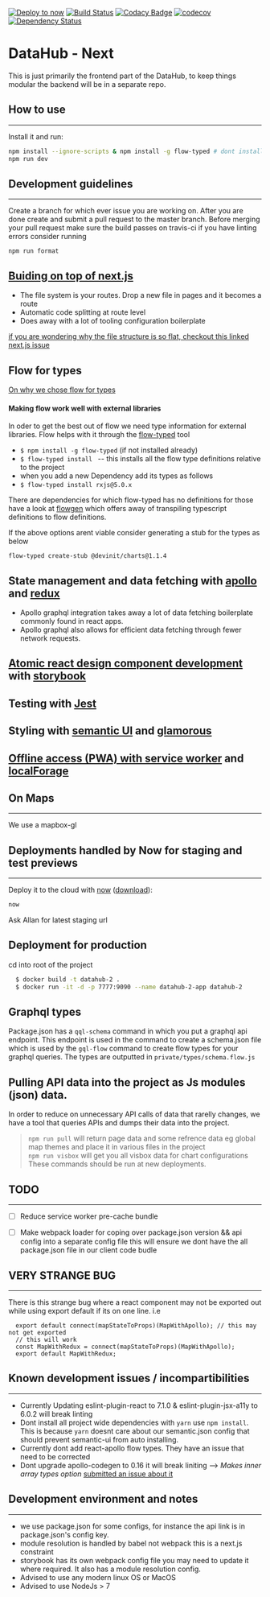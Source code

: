 [![Deploy to now](https://deploy.now.sh/static/button.svg)](https://deploy.now.sh/?repo=https://github.com/devinit/datahub)
[![Build Status](https://travis-ci.org/devinit/datahub.svg?branch=master)](https://travis-ci.org/devinit/datahub)
[![Codacy Badge](https://api.codacy.com/project/badge/Grade/73e243adf7f946208ae9bc8f892ed618)](https://www.codacy.com/app/epicallan/datahub?utm_source=github.com&amp;utm_medium=referral&amp;utm_content=devinit/datahub&amp;utm_campaign=Badge_Grade)
[![codecov](https://codecov.io/gh/devinit/datahub/branch/master/graph/badge.svg)](https://codecov.io/gh/devinit/datahub)
[![Dependency Status](https://gemnasium.com/badges/github.com/devinit/datahub.svg)](https://gemnasium.com/github.com/devinit/datahub)


# DataHub - Next

This is just primarily the frontend part of the DataHub, to keep things modular the backend will be in a separate repo.

## How to use

--------

Install it and run:

```bash
npm install --ignore-scripts & npm install -g flow-typed # dont install with yarn see  Known development issues below
npm run dev
```

## Development guidelines

-----------

Create a branch for which ever issue you are working on. After you are done create and submit a pull request to the master branch.
Before merging your pull request make sure the build passes on travis-ci
if you have linting errors consider running

```
npm run format
```

## [Buiding on top of next.js](https://github.com/zeit/next.js)


- The file system is your routes. Drop a new file in pages and it becomes a route
- Automatic code splitting at route level
- Does away with a lot of tooling configuration boilerplate

[if you are wondering why the file structure is so flat, checkout this linked next.js issue](https://github.com/zeit/next.js/issues/91)

## Flow for types

[On why we chose flow for types](https://djcordhose.github.io/flow-vs-typescript/2016_hhjs.html)

 #### Making flow work well with external libraries
In oder to get the best out of flow we need type information for external libraries.
Flow helps with it through the [flow-typed](https://github.com/flowtype/flow-typed) tool
  >
  - ```$ npm install -g flow-typed``` (if not installed already)
  - ```$ flow-typed install ``` -- this installs all the flow type definitions relative to the project
  - when you add a new Dependency add its types as follows
  -  ```$ flow-typed install rxjs@5.0.x ```

There are dependencies for which flow-typed has no definitions for those have a look at [flowgen](https://github.com/joarwilk/flowgen) which offers away of transpiling typescript definitions to flow definitions.

If the above options arent viable consider generating a stub for the types as below
```
flow-typed create-stub @devinit/charts@1.1.4
```



## State management and data fetching with [apollo](https://github.com/apollographql/apollo-client) and [redux](https://github.com/reactjs/redux)
- Apollo graphql integration takes away a lot of data fetching boilerplate commonly found in react apps.
- Apollo graphql also allows for efficient data fetching through fewer network requests.

## [Atomic react design component development](http://bradfrost.com/blog/post/atomic-web-design/) with [storybook](https://storybooks.js.org/)

## Testing with [Jest](https://facebook.github.io/jest/)

## Styling with [semantic UI](https://github.com/Semantic-Org/Semantic-UI-React) and [glamorous](https://github.com/paypal/glamorous)

## [Offline access (PWA) with service worker](https://developers.google.com/web/progressive-web-apps/) and [localForage](https://github.com/localForage/localForage)

## On Maps

--------

We use a mapbox-gl 

## Deployments handled by Now for staging and test previews

--------

Deploy it to the cloud with [now](https://zeit.co/now) ([download](https://zeit.co/download)):

``` bash
now
```
Ask Allan for latest staging url

## Deployment for production
cd into root of the project
``` bash
  $ docker build -t datahub-2 .
  $ docker run -it -d -p 7777:9090 --name datahub-2-app datahub-2
```

## Graphql types

Package.json has a ```qql-schema``` command in which you put a graphql api endpoint. This endpoint is used in the command to create a schema.json file which is used by the ```gql-flow``` command to create flow types for your graphql queries. The types are outputted
in ```private/types/schema.flow.js```

## Pulling API data into the project as Js modules (json) data.

In order to reduce on unnecessary API calls of data that rarelly changes, we have a tool that queries APIs and dumps their data into the project.
> ```npm run pull``` will return page data and some refrence data eg global map themes and place it in various files in the project </br>
> ```npm run visbox``` will get you all visbox data for chart configurations</br>
 These commands should be run at new deployments.


## TODO

---------
- [ ] Reduce service worker pre-cache bundle
- [ ] Make webpack loader for coping over package.json version && api config into a separate config file
this will ensure we dont have the all package.json file in our client code budle


## VERY STRANGE BUG

----------

There is this strange bug where a react component may not be exported out while using export default if its on one line.
i.e
```
  export default connect(mapStateToProps)(MapWithApollo); // this may not get exported
  // this will work
  const MapWithRedux = connect(mapStateToProps)(MapWithApollo);
  export default MapWithRedux;
```


## Known development issues / incompartibilities

----------

- Currently Updating eslint-plugin-react to 7.1.0  &  eslint-plugin-jsx-a11y to 6.0.2 will break linting
- Dont install all project wide dependencies with ```yarn``` use ```npm install```. This is because ```yarn``` doesnt care about our semantic.json config that should prevent semantic-ui from auto installing.
- Currently dont add react-apollo flow types. They have an issue that need to be corrected
- Dont upgrade apollo-codegen to 0.16 it will break liniting --> _Makes inner array types option_ [submitted an issue about it](https://github.com/apollographql/apollo-codegen/issues/225)

## Development environment and notes

--------
- we use package.json for some configs, for instance the api link is in package.json's config key.
- module resolution is handled by babel not webpack this is a next.js constraint
- storybook has its own webpack config file you may need to update it where required. It also has a module resolution config.
- Advised to use any modern linux OS or MacOS
- Advised to use NodeJs > 7 

